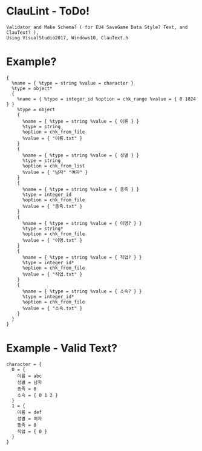# ClauLint - ToDo!
    Validator and Make Schema? ( for EU4 SaveGame Data Style? Text, and ClauText? ),
    Using VisualStudio2017, Windows10, ClauText.h

# Example?
    {
      %name = { %type = string %value = character }
      %type = object*
      {
        %name = { %type = integer_id %option = chk_range %value = { 0 1024 } }
        %type = object
        {
          %name = { %type = string %value = { 이름 } }
          %type = string
          %option = chk_from_file 
          %value = { "이름.txt" }
        }
        {
          %name = { %type = string %value = { 성별 } }
          %type = string
          %option = chk_from_list
          %value = { "남자" "여자" }	
        }
        {
          %name = { %type = string %value = { 종족 } }
          %type = integer_id
          %option = chk_from_file 
          %value = { "종족.txt" }	
        }
        {
          %name = { %type = string %value = { 이명? } }
          %type = string*
          %option = chk_from_file
          %value = { "이명.txt" }
        }
        {
          %name = { %type = string %value = { 직업? } }
          %type = integer_id*
          %option = chk_from_file
          %value = { "직업.txt" }
        }
        {
          %name = { %type = string %value = { 소속? } }
          %type = integer_id*
          %option = chk_from_file
          %value = { "소속.txt" }
        }
      }
    }

# Example - Valid Text?
    character = {
      0 = { 
        이름 = abc
        성별 = 남자
        종족 = 0
        소속 = { 0 1 2 }
      }
      1 = {
        이름 = def
        성별 = 여자
        종족 = 0 
        직업 = { 0 }
      }
    }
